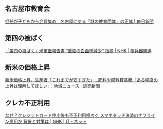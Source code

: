 ## 名古屋市教育会

[担任が子どもから会費集め　名古屋にある「謎の教育団体」の正体 | 毎日新聞](https://mainichi.jp/articles/20240913/k00/00m/040/284000c)

## 第四の被ばく

[「第四の被ばく」米軍医報告書 “重度の白血球減少” 指摘 | NHK | 核兵器関連](https://www3.nhk.or.jp/news/html/20240914/k10014582031000.html)

## 新米の価格上昇

[新米価格上昇、生産者「これまでが安すぎた」…肥料や燃料費高騰「ある程度の上昇は理解してほしい」：地域ニュース : 読売新聞](https://www.yomiuri.co.jp/local/kyushu/news/20240913-OYTNT50009/)

## クレカ不正利用

[なぜ？クレジットカード停止後も不正利用相次ぐ スマホタッチ決済のオフライン悪用か 背景と対策は | NHK | IT・ネット](https://www3.nhk.or.jp/news/html/20240915/k10014582481000.html)
